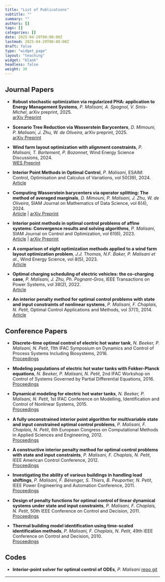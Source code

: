 ```yaml
---
title: "List of Publications"
subtitle: ""
summary: ""
authors: []
tags: []
categories: []
date: 2025-04-29T00:00:00Z  
lastmod: 2025-04-29T00:00:00Z
draft: false
type: "widget_page"
layout: "teaching"
widget: "blank"
headless: false
weight: 30
---
```


<div style="font-size: 0.9rem;">

## Journal Papers

-  **Robust stochastic optimization via regularized PHA: application to Energy Management Systems**, *P. Malisani, A. Spagnol, V. Smis-Michel*, arXiv preprint, 2025.  
  [arXiv Preprint](https://arxiv.org/abs/2411.02015)

-  **Scenario Tree Reduction via Wasserstein Barycenters**, *D. Mimouni, P. Malisani, J. Zhu, W. de Oliveira*, arXiv preprint, 2025.  
  [arXiv Preprint](https://arxiv.org/abs/2411.14477)

-  **Wind farm layout optimization with alignment constraints**, *P. Malisani, T. Bartement, P. Bozonnet*, Wind Energy Science Discussions, 2024.  
  [WES Preprint](https://wes.copernicus.org/preprints/wes-2024-118/)

-  **Interior Point Methods in Optimal Control**, *P. Malisani*, ESAIM: Control, Optimisation and Calculus of Variations, vol 50(39), 2024.  
  [Article](https://doi.org/10.1051/cocv/2024049)

-  **Computing Wasserstein barycenters via operator splitting: The method of averaged marginals**, *D. Mimouni, P. Malisani, J. Zhu, W. de Oliveira*, SIAM Journal on Mathematics of Data Science, vol 6(4), 2024.  
  [Article](https://doi.org/10.1137/23M1584228) | [arXiv Preprint](https://doi.org/10.48550/arXiv.2309.05315)

-  **Interior point methods in optimal control problems of affine systems: Convergence results and solving algorithms**, *P. Malisani*, SIAM Journal on Control and Optimization, vol 61(6), 2023.  
  [Article](https://doi.org/10.1137/23M1561233) | [arXiv Preprint](https://doi.org/10.48550/arXiv.2308.16554)

-  **A comparison of eight optimization methods applied to a wind farm layout optimization problem**, *J.J. Thomas, N.F. Baker, P. Malisani et al.*, Wind Energy Science, vol 8(5), 2023.  
  [Article](https://wes.copernicus.org/articles/8/865/2023/)

-  **Optimal charging scheduling of electric vehicles: the co-charging case**, *P. Malisani, J. Zhu, Ph. Pognant-Gros*, IEEE Transactions on Power Systems, vol 38(2), 2022.  
  [Article](https://doi.org/10.1109/TPWRS.2022.3172286)

-  **An interior penalty method for optimal control problems with state and input constraints of nonlinear systems**, *P. Malisani, F. Chaplais, N. Petit*, Optimal Control Applications and Methods, vol 37(1), 2014.  
  [Article](https://doi.org/10.1002/oca.2134)

## Conference Papers

-  **Discrete-time optimal control of electric hot water tank**, *N. Beeker, P. Malisani, N. Petit*, 11th IFAC Symposium on Dynamics and Control of Process Systems Including Biosystems, 2016.  
  [Proceedings](https://doi.org/10.1016/j.ifacol.2016.07.301)

-  **Modeling populations of electric hot water tanks with Fokker-Planck equations**, *N. Beeker, P. Malisani, N. Petit*, 2nd IFAC Workshop on Control of Systems Governed by Partial Differential Equations, 2016.  
  [Proceedings](https://doi.org/10.1016/j.ifacol.2016.07.420)

-  **Dynamical modeling for electric hot water tanks**, *N. Beeker, P. Malisani, N. Petit*, 1st IFAC Conference on Modelling, Identification and Control of Nonlinear Systems, 2015.  
  [Proceedings](https://doi.org/10.1016/j.ifacol.2015.09.163)

-  **A fully unconstrained interior point algorithm for multivariable state and input constrained optimal control problems**, *P. Malisani, F. Chaplais, N. Petit*, 6th European Congress on Computational Methods in Applied Sciences and Engineering, 2012.  
  [Proceedings](https://www.researchgate.net/publication/249962798_A_fully_unconstrained_interior_point_algorithm_for_multivariable_state_and_input_constrained_optimal_control_problems)

-  **A constructive interior penalty method for optimal control problems with state and input constraints**, *P. Malisani, F. Chaplais, N. Petit*, IEEE American Control Conference, 2012.  
  [Proceedings](https://doi.org/10.1109/ACC.2012.6315158)

-  **Investigating the ability of various buildings in handling load shiftings**, *P. Malisani, F. Bérenger, S. Thiers, B. Peuportier, N. Petit*, IEEE Power Engineering and Automation Conference, 2011.  
  [Proceedings](https://doi.org/10.1109/PEAM.2011.6134968)

-  **Design of penalty functions for optimal control of linear dynamical systems under state and input constraints**, *P. Malisani, F. Chaplais, N. Petit*, 50th IEEE Conference on Control and Decision, 2011.  
  [Proceedings](https://doi.org/10.1109/CDC.2011.6160718)

-  **Thermal building model identification using time-scaled identification methods**, *P. Malisani, F. Chaplais, N. Petit*, 49th IEEE Conference on Control and Decision, 2010.  
  [Proceedings](https://doi.org/10.1109/CDC.2010.5717975)


## Codes

-  **Interior-point solver for optimal control of ODEs**, *P. Malisani*
  [repo git](https://ifpen-gitlab.appcollaboratif.fr/detocs/ipm_ocp)
</div>

---